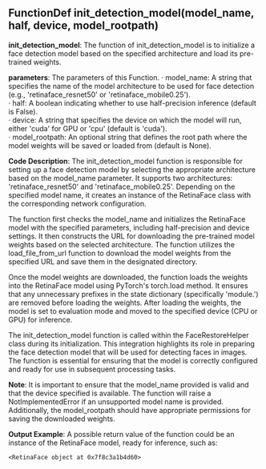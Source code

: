## FunctionDef init_detection_model(model_name, half, device, model_rootpath)
**init_detection_model**: The function of init_detection_model is to initialize a face detection model based on the specified architecture and load its pre-trained weights.

**parameters**: The parameters of this Function.
· model_name: A string that specifies the name of the model architecture to be used for face detection (e.g., 'retinaface_resnet50' or 'retinaface_mobile0.25').  
· half: A boolean indicating whether to use half-precision inference (default is False).  
· device: A string that specifies the device on which the model will run, either 'cuda' for GPU or 'cpu' (default is 'cuda').  
· model_rootpath: An optional string that defines the root path where the model weights will be saved or loaded from (default is None).

**Code Description**: The init_detection_model function is responsible for setting up a face detection model by selecting the appropriate architecture based on the model_name parameter. It supports two architectures: 'retinaface_resnet50' and 'retinaface_mobile0.25'. Depending on the specified model name, it creates an instance of the RetinaFace class with the corresponding network configuration.

The function first checks the model_name and initializes the RetinaFace model with the specified parameters, including half-precision and device settings. It then constructs the URL for downloading the pre-trained model weights based on the selected architecture. The function utilizes the load_file_from_url function to download the model weights from the specified URL and save them in the designated directory.

Once the model weights are downloaded, the function loads the weights into the RetinaFace model using PyTorch's torch.load method. It ensures that any unnecessary prefixes in the state dictionary (specifically 'module.') are removed before loading the weights. After loading the weights, the model is set to evaluation mode and moved to the specified device (CPU or GPU) for inference.

The init_detection_model function is called within the FaceRestoreHelper class during its initialization. This integration highlights its role in preparing the face detection model that will be used for detecting faces in images. The function is essential for ensuring that the model is correctly configured and ready for use in subsequent processing tasks.

**Note**: It is important to ensure that the model_name provided is valid and that the device specified is available. The function will raise a NotImplementedError if an unsupported model name is provided. Additionally, the model_rootpath should have appropriate permissions for saving the downloaded weights.

**Output Example**: A possible return value of the function could be an instance of the RetinaFace model, ready for inference, such as:
```
<RetinaFace object at 0x7f8c3a1b4d60>
```
